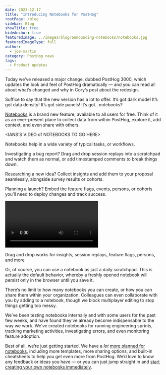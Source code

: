 ```yaml
---
date: 2023-12-17
title: "Introducing Notebooks for PostHog"
rootPage: /blog
sidebar: Blog
showTitle: true
hideAnchor: true
featuredImage: ../images/blog/announcing-notebooks/notebooks.jpg
featuredImageType: full
author:
  - joe-martin
category: PostHog news
tags: 
  - Product updates
---
```


Today we’ve released a major change, dubbed PostHog 3000, which updates the look and feel of PostHog dramatically —  and you can read all about what’s changed and why in Cory’s post about the redesign. 

Suffice to say that the new version has a lot to offer. It’s got dark mode! It’s got data density! It’s got side panels! It’s got...notebooks?

[Notebooks](https://posthog.com/docs/notebooks) is a brand new feature, available to all users for free. Think of it as an ever-present place to collect data from within PostHog, explore it, add context, and even share with others. 

<IANS’S VIDEO of NOTEBOOKS TO GO HERE> 

Notebooks help in a wide variety of typical tasks, or workflows. 

Investigating a bug report? Drag and drop session replays into a scratchpad and watch them as normal, or add timestamped comments to break things down.

Researching a new idea? Collect insights and add them to your proposal seamlessly, alongside survey results or cohorts. 

Planning a launch? Embed the feature flags, events, persons, or cohorts you’ll need to deploy changes and track success. 

![Using PostHog notebooks](../images/blog/announcing-notebooks/pizza_survey.mp4)
<caption>Drag and drop works for insights, session replays, feature flags, persons, and more</caption>

Or, of course, you can use a notebook as just a daily scratchpad. This is actually the default behavior, whereby a freshly opened notebook will persist only in the browser until you save it.

There’s no limit to how many notebooks you can create, or how you can share them within your organization. Colleagues can even collaborate with you by adding to a notebook, though we block multiplayer editing to stop things getting too messy.

We’ve been testing notebooks internally and with some users for the past few weeks, and have found they’ve already become indispensable to the way we work. We’ve created notebooks for running engineering sprints, tracking marketing activities, investigating errors, and even monitoring feature adoption. 

Best of all, we’re just getting started. We have a _lot_ [more planned for notebooks](https://github.com/PostHog/posthog/issues/15680), including more templates, more sharing options, and built-in cheatsheets to help you get even more from PostHog. We’d love to know any feedback or ideas you have — or you can just jump straight in and [start creating your own notebooks immediately](https://app.posthog.com/notebooks). 

